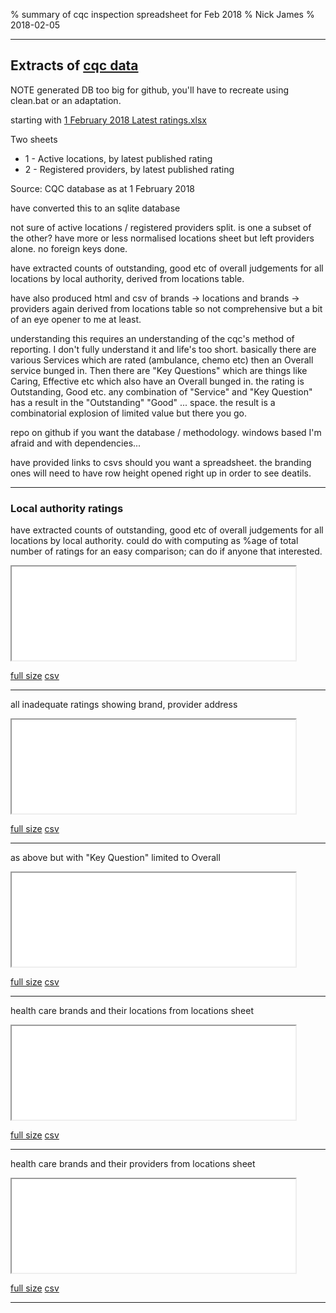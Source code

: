 % summary of cqc inspection spreadsheet for Feb 2018
% Nick James
% 2018-02-05
 
----
 
## Extracts of [cqc data](https://www.cqc.org.uk)

NOTE generated DB too big for github, you'll have to recreate 
using clean.bat or an adaptation.

starting with [1 February 2018 Latest ratings.xlsx](https://www.cqc.org.uk/sites/default/files/1%20February%202018%20Latest%20ratings.xlsx)

Two sheets

+    1 - Active locations, by latest published rating
+    2 - Registered providers, by latest published rating

Source: CQC database as at 1 February 2018

have converted this to an sqlite database

not sure of active locations / registered providers split. is one a subset of the other?
have more or less normalised locations sheet but left providers alone. 
no foreign keys done.

have extracted counts of outstanding, good etc of overall judgements for all
locations by local authority, derived from locations table.
 
have also produced html and csv of brands -> locations and brands -> providers 
again derived from locations table so not comprehensive but a bit of an 
eye opener to me at least.

understanding this requires an understanding of the cqc's method of reporting.
I don't fully understand it and life's too short. basically there are various 
Services which are rated (ambulance, chemo etc) then an Overall service bunged in.
Then there are "Key Questions" which are things like Caring, Effective etc which 
also have an Overall bunged in. the rating is Outstanding, Good etc. any 
combination of "Service" and "Key Question" has a result in the "Outstanding" 
"Good" ... space. the result is a combinatorial explosion of limited value but 
there you go.

repo on github if you want the database / methodology. windows based I'm afraid 
and with dependencies...

have provided links to csvs should you want a spreadsheet. the branding ones will 
need to have row height opened right up in order to see deatils.

----

### Local authority ratings

have extracted counts of outstanding, good etc of overall judgements for all
locations by local authority. could do with computing as %age of total number 
of ratings for an easy comparison; can do if anyone that interested.

<iframe width="90%" src="cqcFeb18RatingByLA.html"></iframe>

[full size](cqcFeb18RatingByLA.html) <a href="cqcFeb18RatingByLA.csv" download="download" >csv</a>

----

all inadequate ratings showing brand, provider address

<iframe width="90%" src="inadequateReports.html"></iframe>

[full size](inadequateReports.html) <a href="inadequateReports.csv" download="download" >csv</a>

----

as above but with "Key Question" limited to Overall

<iframe width="90%" src="overallInadequateReports.html"></iframe>

[full size](overallInadequateReports.html) <a href="overallInadequateReports.csv" download="download" >csv</a>

----

health care brands and their locations from locations sheet

<iframe width="90%" src="groupedBrandsAndLocations.html"></iframe>

[full size](groupedBrandsAndLocations.html) <a href="groupedBrandsAndLocations.csv" download="download" >csv</a>

----

health care brands and their providers from locations sheet

<iframe width="90%" src="groupedBrandsAndProviders.html"></iframe>

[full size](groupedBrandsAndProviders.html) <a href="groupedBrandsAndProviders.csv" download="download" >csv</a>

----
